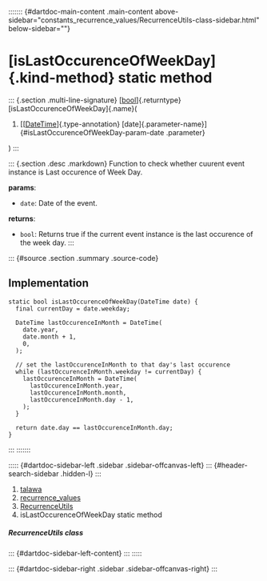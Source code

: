 ::::::: {#dartdoc-main-content .main-content above-sidebar="constants_recurrence_values/RecurrenceUtils-class-sidebar.html" below-sidebar=""}
<div>

# [isLastOccurenceOfWeekDay]{.kind-method} static method

</div>

::: {.section .multi-line-signature}
[[bool](https://api.flutter.dev/flutter/dart-core/bool-class.html)]{.returntype}
[isLastOccurenceOfWeekDay]{.name}(

1.  [[[DateTime](https://api.flutter.dev/flutter/dart-core/DateTime-class.html)]{.type-annotation}
    [date]{.parameter-name}]{#isLastOccurenceOfWeekDay-param-date
    .parameter}

)
:::

::: {.section .desc .markdown}
Function to check whether cuurent event instance is Last occurence of
Week Day.

**params**:

-   `date`: Date of the event.

**returns**:

-   `bool`: Returns true if the current event instance is the last
    occurence of the week day.
:::

::: {#source .section .summary .source-code}
## Implementation

``` language-dart
static bool isLastOccurenceOfWeekDay(DateTime date) {
  final currentDay = date.weekday;

  DateTime lastOccurenceInMonth = DateTime(
    date.year,
    date.month + 1,
    0,
  );

  // set the lastOccurenceInMonth to that day's last occurence
  while (lastOccurenceInMonth.weekday != currentDay) {
    lastOccurenceInMonth = DateTime(
      lastOccurenceInMonth.year,
      lastOccurenceInMonth.month,
      lastOccurenceInMonth.day - 1,
    );
  }

  return date.day == lastOccurenceInMonth.day;
}
```
:::
:::::::

::::: {#dartdoc-sidebar-left .sidebar .sidebar-offcanvas-left}
::: {#header-search-sidebar .hidden-l}
:::

1.  [talawa](../../index.html)
2.  [recurrence_values](../../constants_recurrence_values/)
3.  [RecurrenceUtils](../../constants_recurrence_values/RecurrenceUtils-class.html)
4.  isLastOccurenceOfWeekDay static method

##### RecurrenceUtils class

::: {#dartdoc-sidebar-left-content}
:::
:::::

::: {#dartdoc-sidebar-right .sidebar .sidebar-offcanvas-right}
:::
